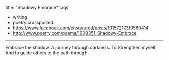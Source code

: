 title: "Shadowy Embrace"
tags:
- writing
- poetry
crossposted:
- https://www.facebook.com/ensquared/posts/10157217310560414
- http://www.poetry.com/poems/1638351-Shadowy-Embrace
---
Embrace the shadow.
A journey through darkness.
To Strengthen myself.
And to guide others to the path through.
